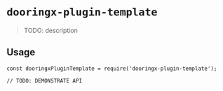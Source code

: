 # `dooringx-plugin-template`

> TODO: description

## Usage

```
const dooringxPluginTemplate = require('dooringx-plugin-template');

// TODO: DEMONSTRATE API
```
